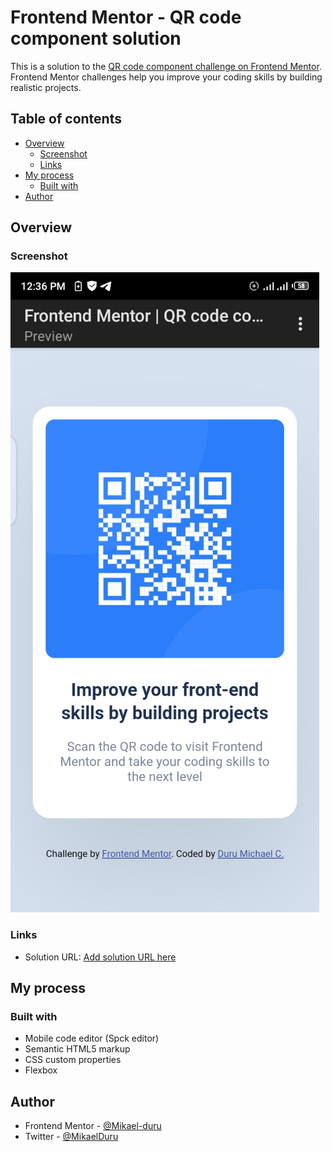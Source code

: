 # Frontend Mentor - QR code component solution

This is a solution to the [QR code component challenge on Frontend Mentor](https://www.frontendmentor.io/challenges/qr-code-component-iux_sIO_H). Frontend Mentor challenges help you improve your coding skills by building realistic projects. 

## Table of contents

- [Overview](#overview)
  - [Screenshot](#screenshot)
  - [Links](#links)
- [My process](#my-process)
  - [Built with](#built-with)
- [Author](#author)


## Overview

### Screenshot

![Challenge Solution](./images/solution-screenshot.png)

### Links

- Solution URL: [Add solution URL here](https://your-solution-url.com)


## My process

### Built with

- Mobile code editor (Spck editor)
- Semantic HTML5 markup
- CSS custom properties
- Flexbox


## Author

- Frontend Mentor - [@Mikael-duru](https://www.frontendmentor.io/profile/Mikael-duru)
- Twitter - [@MikaelDuru](https://www.twitter.com/MikaelDuru)